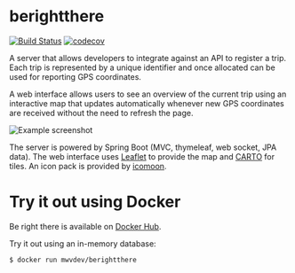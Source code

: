 # berightthere

[![Build Status](https://travis-ci.org/mwvdev/berightthere.svg?branch=master)](https://travis-ci.org/mwvdev/berightthere) [![codecov](https://codecov.io/gh/mwvdev/berightthere/branch/master/graph/badge.svg)](https://codecov.io/gh/mwvdev/berightthere)

A server that allows developers to integrate against an API to register a trip. Each trip is represented by a unique identifier and once allocated can be used for reporting GPS coordinates.

A web interface allows users to see an overview of the current trip using an interactive map that updates automatically whenever new GPS coordinates are received without the need to refresh the page.

![Example screenshot](screenshots/map.png)

The server is powered by Spring Boot (MVC, thymeleaf, web socket, JPA data). The web interface uses [Leaflet](http://leafletjs.com) to provide the map and [CARTO](https://carto.com/attribution) for tiles. An icon pack is provided by [icomoon](https://icomoon.io).

# Try it out using Docker
Be right there is available on [Docker Hub](https://hub.docker.com/r/mwvdev/berightthere).

Try it out using an in-memory database:

``` bash
$ docker run mwvdev/berightthere
```